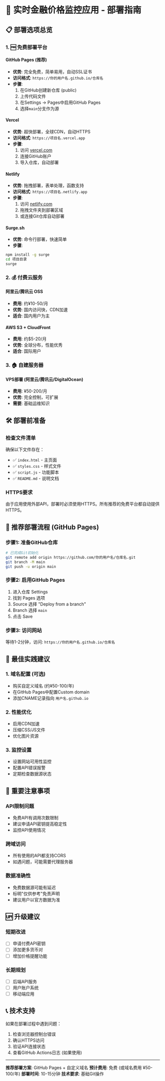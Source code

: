 # 🚀 实时金融价格监控应用 - 部署指南

## 📋 部署选项总览

### 1. 🆓 免费部署平台

#### **GitHub Pages** (推荐)
- **优势**: 完全免费，简单易用，自动SSL证书
- **访问格式**: `https://你的用户名.github.io/仓库名`
- **步骤**:
  1. 在GitHub创建新仓库 (public)
  2. 上传代码文件
  3. 在Settings → Pages中启用GitHub Pages
  4. 选择`main`分支作为源

#### **Vercel** 
- **优势**: 超快部署，全球CDN，自动HTTPS
- **访问格式**: `https://项目名.vercel.app`
- **步骤**:
  1. 访问 [vercel.com](https://vercel.com)
  2. 连接GitHub账户
  3. 导入仓库，自动部署

#### **Netlify**
- **优势**: 拖拽部署，表单处理，函数支持
- **访问格式**: `https://项目名.netlify.app`
- **步骤**:
  1. 访问 [netlify.com](https://netlify.com)
  2. 拖拽文件夹到部署区域
  3. 或连接Git仓库自动部署

#### **Surge.sh**
- **优势**: 命令行部署，快速简单
- **步骤**:
```bash
npm install -g surge
cd 项目目录
surge
```

### 2. 💰 付费云服务

#### **阿里云/腾讯云 OSS**
- **费用**: 约¥10-50/月
- **优势**: 国内访问快，CDN加速
- **适合**: 国内用户为主

#### **AWS S3 + CloudFront**
- **费用**: 约$5-20/月
- **优势**: 全球分布，性能优秀
- **适合**: 国际用户

### 3. 🏠 自建服务器

#### **VPS部署** (阿里云/腾讯云/DigitalOcean)
- **费用**: ¥50-200/月
- **优势**: 完全控制，可扩展
- **需要**: 基础运维知识

## 🛠️ 部署前准备

### 检查文件清单
确保以下文件存在：
- ✅ `index.html` - 主页面
- ✅ `styles.css` - 样式文件  
- ✅ `script.js` - 功能脚本
- ✅ `README.md` - 说明文档

### HTTPS要求
由于应用使用外部API，部署时必须使用HTTPS。所有推荐的免费平台都自动提供HTTPS。

## 📝 推荐部署流程 (GitHub Pages)

### 步骤1: 准备GitHub仓库
```bash
# 已完成Git初始化
git remote add origin https://github.com/你的用户名/仓库名.git
git branch -M main
git push -u origin main
```

### 步骤2: 启用GitHub Pages
1. 进入仓库 Settings
2. 找到 Pages 选项
3. Source 选择 "Deploy from a branch"
4. Branch 选择 `main`
5. 点击 Save

### 步骤3: 访问网站
等待1-2分钟，访问: `https://你的用户名.github.io/仓库名`

## 🎯 最佳实践建议

### 1. **域名配置** (可选)
- 购买自定义域名 (约¥50-100/年)
- 在GitHub Pages中配置Custom domain
- 添加CNAME记录指向 `用户名.github.io`

### 2. **性能优化**
- 启用CDN加速
- 压缩CSS/JS文件
- 优化图片资源

### 3. **监控设置**
- 设置网站可用性监控
- 配置API错误报警
- 定期检查数据源状态

## 🚨 重要注意事项

### API限制问题
- 免费API有调用次数限制
- 建议申请API密钥提高稳定性
- 监控API使用情况

### 跨域访问
- 所有使用的API都支持CORS
- 如遇问题，可能需要代理服务器

### 数据准确性
- 免费数据源可能有延迟
- 标明"仅供参考"免责声明
- 建议用户以官方数据为准

## 🆙 升级建议

### 短期改进
- [ ] 申请付费API密钥
- [ ] 添加更多货币对
- [ ] 增加价格提醒功能

### 长期规划
- [ ] 后端API服务
- [ ] 用户账户系统
- [ ] 移动端应用

## 📞 技术支持

如果在部署过程中遇到问题：
1. 检查浏览器控制台错误
2. 确认HTTPS访问
3. 验证API连接状态
4. 查看GitHub Actions日志 (如果使用)

---

**推荐部署方案**: GitHub Pages + 自定义域名
**预计费用**: 免费 (或域名费用 ¥50-100/年)
**部署时间**: 10-15分钟
**技术要求**: 基础Git操作 